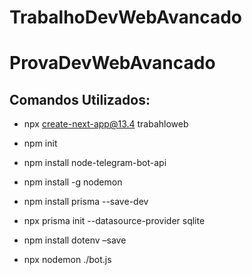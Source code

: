 # TrabalhoDevWebAvancado
# ProvaDevWebAvancado
## Comandos Utilizados:
* npx create-next-app@13.4 trabahloweb
* npm init
* npm install node-telegram-bot-api

* npm install -g nodemon
* npm install prisma --save-dev
* npx prisma init --datasource-provider sqlite
* npm install dotenv –save
* npx nodemon ./bot.js
